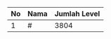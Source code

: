 | No | Nama            | Jumlah Level |
|----|-----------------|--------------|
| 1  | #    |    3804        |

